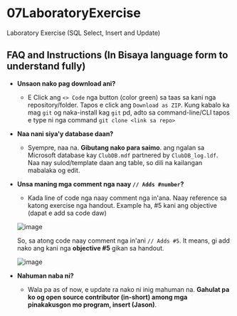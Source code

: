 # 07LaboratoryExercise
Laboratory Exercise (SQL Select, Insert and Update)

## FAQ and Instructions (In Bisaya language form to understand fully)
- **Unsaon nako pag download ani?**
  - E Click ang `<> Code` nga button (color green) sa taas sa kani nga repository/folder. Tapos e click ang `Download as ZIP`. Kung kabalo ka mag `git` og naka-install kag `git` pd, adto sa command-line/CLI tapos e type ni nga command `git clone <link sa repo>`
- **Naa nani siya'y database daan?**
  - Syempre, naa na. **Gibutang nako para saimo**. ang ngalan sa Microsoft database kay `ClubDB.mdf` partnered by `ClubDB_log.ldf`. Naa nay sulod/template daan ang table, so dili na kailangan mabalaka og edit.
- **Unsa maning mga comment nga naay `// Adds #number`?**
  - Kada line of code nga naay comment nga in'ana. Naay reference sa katong exercise nga handout. Example ha, #5 kani ang objective (dapat e add sa code daw)
  
  ![image](https://user-images.githubusercontent.com/63575947/211796534-c873842c-9322-49da-8de0-b56def720091.png)
  
  So, sa atong code naay comment nga in'ani `// Adds #5`. It means, gi add nako ang kani nga **objective #5** gikan sa handout.
  
  ![image](https://user-images.githubusercontent.com/63575947/211796943-691ac841-029c-4ab6-9254-d53c6b673b03.png)
- **Nahuman naba ni?**
  - Wala pa as of now, e update ra nako ni inig mahuman na. **Gahulat pa ko og open source contributor (in-short) among mga pinakakusgon mo program, insert (Jason)**. 



  
